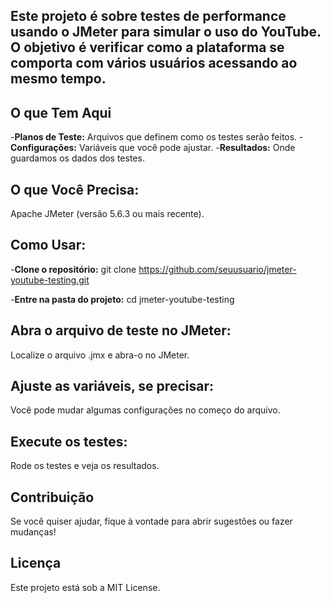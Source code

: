 ## Este projeto é sobre testes de performance usando o JMeter para simular o uso do YouTube. O objetivo é verificar como a plataforma se comporta com vários usuários acessando ao mesmo tempo.

## O que Tem Aqui
-**Planos de Teste:** Arquivos que definem como os testes serão feitos.
-**Configurações:** Variáveis que você pode ajustar.
-**Resultados:** Onde guardamos os dados dos testes.

## O que Você Precisa:
Apache JMeter (versão 5.6.3 ou mais recente).

## Como Usar:
-**Clone o repositório:** git clone https://github.com/seuusuario/jmeter-youtube-testing.git 

-**Entre na pasta do projeto:** cd jmeter-youtube-testing

## Abra o arquivo de teste no JMeter:
Localize o arquivo .jmx e abra-o no JMeter.

## Ajuste as variáveis, se precisar:
Você pode mudar algumas configurações no começo do arquivo.

## Execute os testes:
Rode os testes e veja os resultados.

## Contribuição
Se você quiser ajudar, fique à vontade para abrir sugestões ou fazer mudanças!

## Licença
Este projeto está sob a MIT License.
